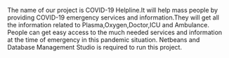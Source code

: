 The name of our project is COVID-19 Helpline.It will help mass people by providing COVID-19 emergency
services and information.They will get all the information related to Plasma,Oxygen,Doctor,ICU and Ambulance.
People can get easy access to the much needed services and information at the time of emergency in this
pandemic situation. Netbeans and Database Management Studio is required to run this project.
